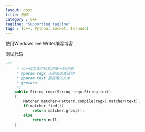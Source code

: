 ```yaml
---
layout: post
title: 测试
category : C++
tagline: "Supporting tagline"
tags : [C++, Python, Socket, Tornado]
---
```

 
   
  使用Windows live Writer编写博客
   
  测试代码
   
  

```C++
/**
     * 从一段文本中检索出唯一的结果
     * @param regx 正则表达式语句
     * @param text 要检索的文本
     * @return
     */
    public String regx(String regx,String text)
    {
        Matcher matcher=Pattern.compile(regx).matcher(text);
        if(matcher.find())
            return matcher.group();
        else
            return null;
    }
```
		
			